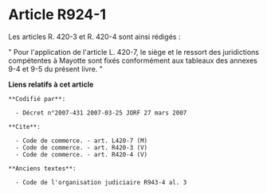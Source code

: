 # Article R924-1

Les articles R. 420-3 et R. 420-4 sont ainsi rédigés :

" Pour l'application de l'article L. 420-7, le siège et le ressort des juridictions compétentes à Mayotte sont fixés
conformément aux tableaux des annexes 9-4 et 9-5 du présent livre. "

**Liens relatifs à cet article**

	**Codifié par**:

	  - Décret n°2007-431 2007-03-25 JORF 27 mars 2007

	**Cite**:

	  - Code de commerce. - art. L420-7 (M)
	  - Code de commerce. - art. R420-3 (V)
	  - Code de commerce. - art. R420-4 (V)

	**Anciens textes**:

	  - Code de l'organisation judiciaire R943-4 al. 3
